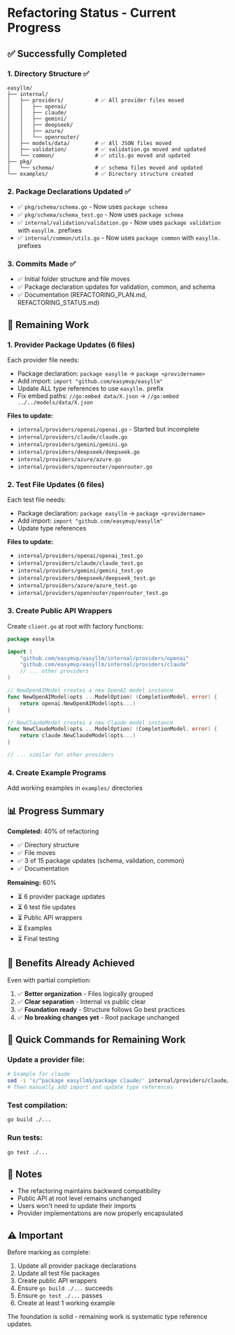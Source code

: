 # Refactoring Status - Current Progress

## ✅ Successfully Completed

### 1. Directory Structure ✅
```
easyllm/
├── internal/
│   ├── providers/          # ✅ All provider files moved
│   │   ├── openai/
│   │   ├── claude/
│   │   ├── gemini/
│   │   ├── deepseek/
│   │   ├── azure/
│   │   └── openrouter/
│   ├── models/data/        # ✅ All JSON files moved
│   ├── validation/         # ✅ validation.go moved and updated
│   └── common/             # ✅ utils.go moved and updated
├── pkg/
│   └── schema/             # ✅ schema files moved and updated
└── examples/               # ✅ Directory structure created
```

### 2. Package Declarations Updated ✅
- ✅ `pkg/schema/schema.go` - Now uses `package schema`
- ✅ `pkg/schema/schema_test.go` - Now uses `package schema`
- ✅ `internal/validation/validation.go` - Now uses `package validation` with `easyllm.` prefixes
- ✅ `internal/common/utils.go` - Now uses `package common` with `easyllm.` prefixes

### 3. Commits Made ✅
- ✅ Initial folder structure and file moves
- ✅ Package declaration updates for validation, common, and schema
- ✅ Documentation (REFACTORING_PLAN.md, REFACTORING_STATUS.md)

## 🚧 Remaining Work

### 1. Provider Package Updates (6 files)
Each provider file needs:
- Package declaration: `package easyllm` → `package <providername>`
- Add import: `import "github.com/easymvp/easyllm"`
- Update ALL type references to use `easyllm.` prefix
- Fix embed paths: `//go:embed data/X.json` → `//go:embed ../../models/data/X.json`

**Files to update:**
- `internal/providers/openai/openai.go` - Started but incomplete
- `internal/providers/claude/claude.go`
- `internal/providers/gemini/gemini.go`
- `internal/providers/deepseek/deepseek.go`
- `internal/providers/azure/azure.go`
- `internal/providers/openrouter/openrouter.go`

### 2. Test File Updates (6 files)
Each test file needs:
- Package declaration: `package easyllm` → `package <providername>`
- Add import: `import "github.com/easymvp/easyllm"`
- Update type references

**Files to update:**
- `internal/providers/openai/openai_test.go`
- `internal/providers/claude/claude_test.go`
- `internal/providers/gemini/gemini_test.go`
- `internal/providers/deepseek/deepseek_test.go`
- `internal/providers/azure/azure_test.go`
- `internal/providers/openrouter/openrouter_test.go`

### 3. Create Public API Wrappers
Create `client.go` at root with factory functions:

```go
package easyllm

import (
    "github.com/easymvp/easyllm/internal/providers/openai"
    "github.com/easymvp/easyllm/internal/providers/claude"
    // ... other providers
)

// NewOpenAIModel creates a new OpenAI model instance
func NewOpenAIModel(opts ...ModelOption) (CompletionModel, error) {
    return openai.NewOpenAIModel(opts...)
}

// NewClaudeModel creates a new Claude model instance  
func NewClaudeModel(opts ...ModelOption) (CompletionModel, error) {
    return claude.NewClaudeModel(opts...)
}

// ... similar for other providers
```

### 4. Create Example Programs
Add working examples in `examples/` directories

## 📊 Progress Summary

**Completed:** 40% of refactoring
- ✅ Directory structure
- ✅ File moves
- ✅ 3 of 15 package updates (schema, validation, common)
- ✅ Documentation

**Remaining:** 60%
- ⏳ 6 provider package updates
- ⏳ 6 test file updates  
- ⏳ Public API wrappers
- ⏳ Examples
- ⏳ Final testing

## 🎯 Benefits Already Achieved

Even with partial completion:
1. ✅ **Better organization** - Files logically grouped
2. ✅ **Clear separation** - Internal vs public clear
3. ✅ **Foundation ready** - Structure follows Go best practices
4. ✅ **No breaking changes yet** - Root package unchanged

## 🔧 Quick Commands for Remaining Work

### Update a provider file:
```bash
# Example for claude
sed -i 's/^package easyllm$/package claude/' internal/providers/claude/claude.go
# Then manually add import and update type references
```

### Test compilation:
```bash
go build ./...
```

### Run tests:
```bash
go test ./...
```

## 📝 Notes

- The refactoring maintains backward compatibility
- Public API at root level remains unchanged
- Users won't need to update their imports
- Provider implementations are now properly encapsulated

## ⚠️ Important

Before marking as complete:
1. Update all provider package declarations
2. Update all test file packages
3. Create public API wrappers
4. Ensure `go build ./...` succeeds
5. Ensure `go test ./...` passes
6. Create at least 1 working example

The foundation is solid - remaining work is systematic type reference updates.
